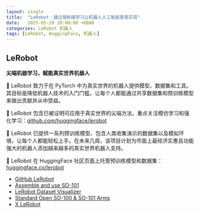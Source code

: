 ```yaml
---
layout: single
title:  "LeRobot：通过端到端学习让机器人人工智能更易实现"
date:   2025-05-29 10:00:00 +0800
categories: LeRobot 机器人
tags: [LeRobot, HuggingFace, 机器人]
---
```


## LeRobot
**尖端机器学习，赋能真实世界机器人**

🤗 LeRobot 致力于在 PyTorch 中为真实世界的机器人提供模型、数据集和工具。其目标是降低机器人技术的入门门槛，让每个人都能通过共享数据集和预训练模型来做出贡献并从中受益。

🤗 LeRobot 包含已被证明可应用于真实世界的尖端方法，重点关注模仿学习和强化学习：[github.com/huggingface/lerobot](https://github.com/huggingface/lerobot)

🤗 LeRobot 已提供一系列预训练模型、包含人类收集演示的数据集以及模拟环境，让每个人都能轻松上手。在未来几周，该项目计划为市面上最经济实惠且功能强大的机器人添加越来越多的真实世界机器人支持。

🤗 LeRobot 在 HuggingFace 社区页面上托管预训练模型和数据集：[huggingface.co/lerobot](https://huggingface.co/lerobot)

- [GitHub LeRobot](https://github.com/huggingface/lerobot)
- [Assemble and use SO-101](https://github.com/huggingface/lerobot/blob/main/examples/12_use_so101.md)
- [LeRobot Dataset Visualizer](https://huggingface.co/spaces/lerobot/visualize_dataset)
- [Standard Open SO-100 & SO-101 Arms](https://github.com/TheRobotStudio/SO-ARM100)
- [X LeRobot](https://x.com/RemiCadene/status/1825455895561859185)
